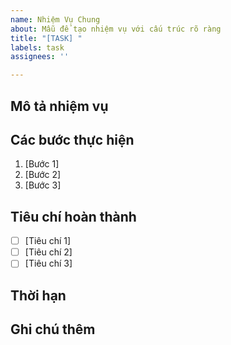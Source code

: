 ```yaml
---
name: Nhiệm Vụ Chung
about: Mẫu để tạo nhiệm vụ với cấu trúc rõ ràng
title: "[TASK] "
labels: task
assignees: ''

---
```


## Mô tả nhiệm vụ
<!-- Viết mô tả ngắn gọn và chi tiết về nhiệm vụ -->

## Các bước thực hiện
1. [Bước 1]
2. [Bước 2]
3. [Bước 3]

## Tiêu chí hoàn thành
- [ ] [Tiêu chí 1]
- [ ] [Tiêu chí 2]
- [ ] [Tiêu chí 3]

## Thời hạn
<!-- Đặt ngày cụ thể, ví dụ: 20/10/2023 -->

## Ghi chú thêm
<!-- Thêm thông tin bổ sung nếu cần -->